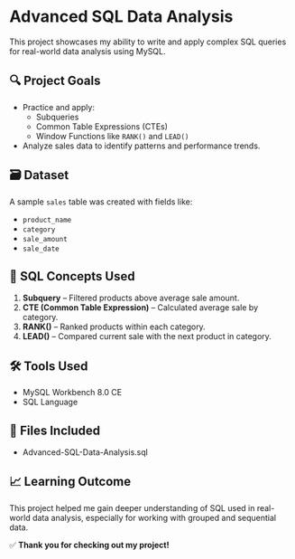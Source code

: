 

# Advanced SQL Data Analysis

This project showcases my ability to write and apply complex SQL queries for real-world data analysis using MySQL.

## 🔍 Project Goals

- Practice and apply:
  - Subqueries
  - Common Table Expressions (CTEs)
  - Window Functions like `RANK()` and `LEAD()`
- Analyze sales data to identify patterns and performance trends.

## 🗃️ Dataset

A sample `sales` table was created with fields like:
- `product_name`
- `category`
- `sale_amount`
- `sale_date`

## 📌 SQL Concepts Used

1. **Subquery** – Filtered products above average sale amount.
2. **CTE (Common Table Expression)** – Calculated average sale by category.
3. **RANK()** – Ranked products within each category.
4. **LEAD()** – Compared current sale with the next product in category.

## 🛠 Tools Used

- MySQL Workbench 8.0 CE
- SQL Language

## 📁 Files Included

- Advanced-SQL-Data-Analysis.sql


## 📈 Learning Outcome

This project helped me gain deeper understanding of SQL used in real-world data analysis, especially for working with grouped and sequential data.


✅ **Thank you for checking out my project!**

